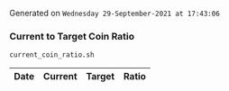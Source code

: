 Generated on `Wednesday 29-September-2021 at 17:43:06`

### Current to Target Coin Ratio
`current_coin_ratio.sh`

Date|Current|Target|Ratio
---|---|---|---
